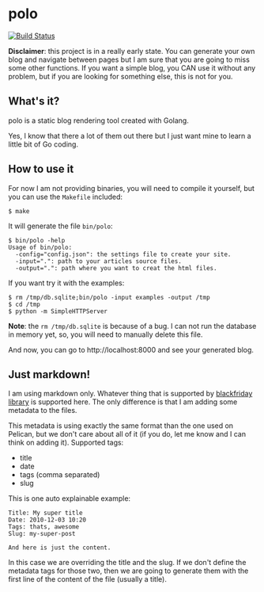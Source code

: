 polo
====

[![Build Status](https://travis-ci.org/agonzalezro/polo.png)](https://travis-ci.org/agonzalezro/polo)

**Disclaimer**: this project is in a really early state. You can generate your
own blog and navigate between pages but I am sure that you are going to miss
some other functions. If you want a simple blog, you CAN use it without any
problem, but if you are looking for something else, this is not for you.

What's it?
----------

polo is a static blog rendering tool created with Golang.

Yes, I know that there a lot of them out there but I just want mine to learn a
little bit of Go coding.

How to use it
-------------

For now I am not providing binaries, you will need to compile it yourself, but
you can use the ``Makefile`` included:

    $ make

It will generate the file ``bin/polo``:

    $ bin/polo -help
    Usage of bin/polo:
      -config="config.json": the settings file to create your site.
      -input=".": path to your articles source files.
      -output=".": path where you want to creat the html files.

If you want try it with the examples:

    $ rm /tmp/db.sqlite;bin/polo -input examples -output /tmp
    $ cd /tmp
    $ python -m SimpleHTTPServer

**Note**: the ``rm /tmp/db.sqlite`` is because of a bug. I can not run the
database in memory yet, so, you will need to manually delete this file.

And now, you can go to http://localhost:8000 and see your generated blog.

Just markdown!
--------------

I am using markdown only. Whatever thing that is supported by [blackfriday
library](https://github.com/russross/blackfriday) is supported here. The only
difference is that I am adding some metadata to the files.

This metadata is using exactly the same format than the one used on Pelican,
but we don't care about all of it (if you do, let me know and I can think on
adding it). Supported tags:

- title
- date
- tags (comma separated)
- slug

This is one auto explainable example:

    Title: My super title
    Date: 2010-12-03 10:20
    Tags: thats, awesome
    Slug: my-super-post

    And here is just the content.

In this case we are overriding the title and the slug. If we don't define the
metadata tags for those two, then we are going to generate them with the first
line of the content of the file (usually a title).
